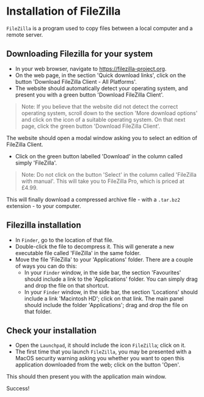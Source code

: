 # Installation of FileZilla

`FileZilla` is a program used to copy files between a local computer and a remote server.

## Downloading Filezilla for your system

- In your web browser, navigate to <https://filezilla-project.org>.
- On the web page, in the section 'Quick download links',
  click on the button 'Download FileZilla Client - All Platforms'.
- The website should automatically detect your operating system,
  and present you with a green button 'Download FileZilla Client'.

> Note:
> If you believe that the website did not detect the correct operating system,
> scroll down to the section 'More download options'
> and click on the icon of a suitable operating system.
> On that next page, click the green button 'Download FileZilla Client'.

The website should open a modal window asking you to select an edition of FileZilla Client.

- Click on the green button labelled 'Download' in the column called simply 'FileZilla'.

> Note:
> Do not click on the button 'Select' in the column called 'FileZilla with manual'.
> This will take you to FileZilla Pro, which is priced at £4.99.

This will finally download a compressed archive file - with a `.tar.bz2` extension - to your computer.

## Filezilla installation

- In `Finder`, go to the location of that file.
- Double-click the file to decompress it.
  This will generate a new executable file called 'FileZilla' in the same folder.
- Move the file 'FileZilla' to your 'Applications' folder.
  There are a couple of ways you can do this:
  + In your `Finder` window, in the side bar, the section 'Favourites' should include a link to the 'Applications' folder. You can simply drag and drop the file on that shortcut.
  + In your `Finder` window, in the side bar, the section 'Locations' should include a link 'Macintosh HD'; click on that link. The main panel should include the folder 'Applications'; drag and drop the file on that folder.

## Check your installation

  - Open the `Launchpad`, it should include the icon `FileZilla`; click on it.
  - The first time that you launch `FileZilla`, you may be presented with a MacOS security warning asking you whether you want to open this application downloaded from the web; click on the button 'Open'.

This should then present you with the application main window.

Success!

